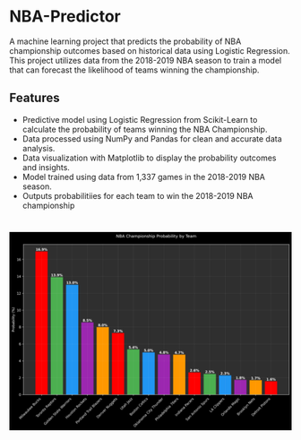 # NBA-Predictor
A machine learning project that predicts the probability of NBA championship outcomes based on historical data using Logistic Regression. This project utilizes data from the 2018-2019 NBA season to train a model that can forecast the likelihood of teams winning the championship.

## Features
- Predictive model using Logistic Regression from Scikit-Learn to calculate the probability of teams winning the NBA Championship.
- Data processed using NumPy and Pandas for clean and accurate data analysis.
- Data visualization with Matplotlib to display the probability outcomes and insights.
- Model trained using data from 1,337 games in the 2018-2019 NBA season.
- Outputs probabilitiies for each team to win the 2018-2019 NBA championship
#
![Predicted Championship Probabilities](Output/probabilities.png)

